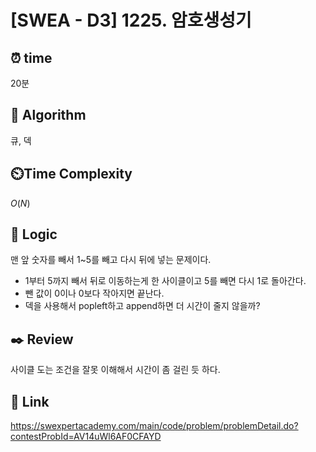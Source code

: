 # [SWEA - D3] 1225. 암호생성기
 
## ⏰  **time**
20분

## :pushpin: **Algorithm**
큐, 덱

## ⏲️**Time Complexity**
$O(N)$

## :round_pushpin: **Logic**
맨 앞 숫자를 빼서 1~5를 빼고 다시 뒤에 넣는 문제이다.
- 1부터 5까지 빼서 뒤로 이동하는게 한 사이클이고 5를 빼면 다시 1로 돌아간다.
- 뺀 값이 0이나 0보다 작아지면 끝난다.
- 덱을 사용해서 popleft하고 append하면 더 시간이 줄지 않을까?


## :black_nib: **Review**
사이클 도는 조건을 잘못 이해해서 시간이 좀 걸린 듯 하다.


## 📡 Link
https://swexpertacademy.com/main/code/problem/problemDetail.do?contestProbId=AV14uWl6AF0CFAYD